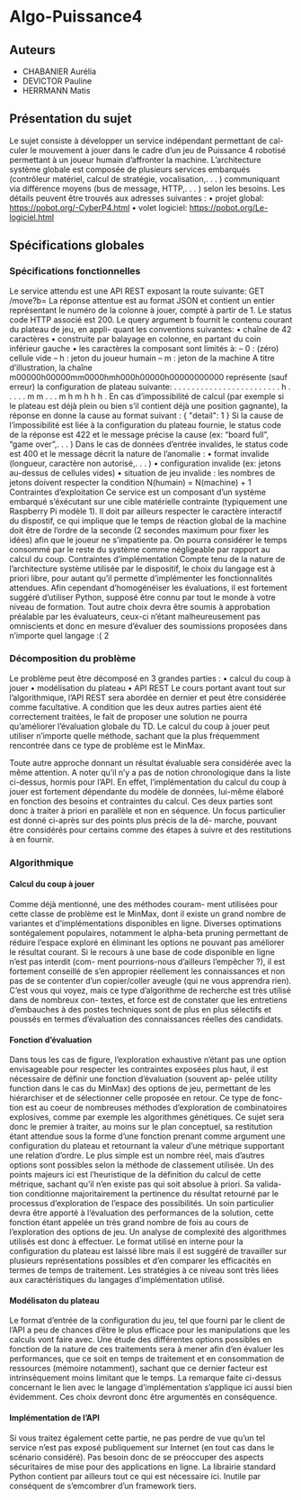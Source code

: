 # Algo-Puissance4
## Auteurs
- CHABANIER Aurélia
- DEVICTOR Pauline
- HERRMANN Matis

## Présentation du sujet
Le sujet consiste à développer un service indépendant permettant de cal-
culer le mouvement à jouer dans le cadre d’un jeu de Puissance 4 robotisé
permettant à un joueur humain d’affronter la machine.
L’architecture système globale est composée de plusieurs services embarqués
(contrôleur matériel, calcul de stratégie, vocalisation,. . . ) communiquant via
différence moyens (bus de message, HTTP,. . . ) selon les besoins.
Les détails peuvent être trouvés aux adresses suivantes :
• projet global: https://pobot.org/-CyberP4.html
• volet logiciel: https://pobot.org/Le-logiciel.html

## Spécifications globales
### Spécifications fonctionnelles
Le service attendu est une API REST exposant la route suivante:
GET /move?b=<board-content>
La réponse attentue est au format JSON et contient un entier représentant
le numéro de la colonne à jouer, compté à partir de 1. Le status code HTTP
associé est 200.
Le query argument b fournit le contenu courant du plateau de jeu, en appli-
quant les conventions suivantes:
• chaîne de 42 caractères
• construite par balayage en colonne, en partant du coin inférieur gauche
• les caractères la composant sont limités à:
– 0 : (zéro) cellule vide
– h : jeton du joueur humain
– m : jeton de la machine
A titre d’illustration, la chaîne m00000h00000mm0000hmh000h00000h00000000000
représente (sauf erreur) la configuration de plateau suivante:
. . . . . . .
. . . . . . .
. . . . . . .
. . . h . . .
. . m m . . .
m h m h h h .
En cas d’impossibilité de calcul (par exemple si le plateau est déjà plein ou
bien s’il contient déjà une position gagnante), la réponse en donne la cause
au format suivant :
{
"detail": <message>
1
}
Si la cause de l’impossibilité est liée à la configuration du plateau fournie, le
status code de la réponse est 422 et le message précise la cause (ex: “board
full”, “game over”,. . . )
Dans le cas de données d’entrée invalides, le status code est 400 et le
message décrit la nature de l’anomalie :
• format invalide (longueur, caractère non autorisé,. . . )
• configuration invalide (ex: jetons au-dessus de cellules vides)
• situation de jeu invalide : les nombres de jetons doivent respecter la
condition N(humain) = N(machine) + 1
Contraintes d’exploitation
Ce service est un composant d’un système embarqué s’éxécutant sur une
cible matérielle contrainte (typiquement une Raspberry Pi modèle 
1).
Il doit par ailleurs respecter le caractère interactif du dispostif, ce qui implique
que le temps de réaction global de la machine doit être de l’ordre de la
seconde (2 secondes maximum pour fixer les idées) afin que le joueur ne
s’impatiente pa. On pourra considérer le temps consommé par le reste du
système comme négligeable par rapport au calcul du coup.
Contraintes d’implémentation
Compte tenu de la nature de l’architecture système utilisée par le dispositif, le
choix du langage est à priori libre, pour autant qu’il permette d’implémenter
les fonctionnalités attendues.
Afin cependant d’homogénéiser les évaluations, il est fortement suggéré
d’utiliser Python, supposé être connu par tout le monde à votre niveau de
formation. Tout autre choix devra être soumis à approbation préalable par les
évaluateurs, ceux-ci n’étant malheureusement pas omniscients et donc en
mesure d’évaluer des soumissions proposées dans n’importe quel langage :(
2
### Décomposition du problème
Le problème peut être décomposé en 3 grandes parties :
• calcul du coup à jouer
• modélisation du plateau
• API REST
Le cours portant avant tout sur l’algorithmique, l’API REST sera abordée en
dernier et peut être considérée comme facultative. A condition que les deux
autres parties aient été correctement traitées, le fait de proposer une solution
ne pourra qu’améliorer l’évaluation globale du TD.
Le calcul du coup à jouer peut utiliser n’importe quelle méthode, sachant que
la plus fréquemment rencontrée dans ce type de problème est le MinMax.

Toute autre approche donnant un résultat évaluable sera considérée avec la
même attention.
A noter qu’il n’y a pas de notion chronologique dans la liste ci-dessus, hormis
pour l’API. En effet, l’implémentation du calcul du coup à jouer est fortement
dépendante du modèle de données, lui-même élaboré en fonction des besoins
et contraintes du calcul. Ces deux parties sont donc à traiter à priori en
parallèle et non en séquence.
Un focus particulier est donné ci-après sur des points plus précis de la dé-
marche, pouvant être considérés pour certains comme des étapes à suivre et
des restitutions à en fournir.
### Algorithmique
#### Calcul du coup à jouer 
Comme déjà mentionné, une des méthodes couram-
ment utilisées pour cette classe de problème est le MinMax, dont il existe
un grand nombre de variantes et d’implémentations disponibles en ligne.
Diverses optimations sontégalement populaires, notamment le alpha-beta
pruning permettant de réduire l’espace exploré en éliminant les options ne
pouvant pas améliorer le résultat courant.
Si le recours à une base de code disponible en ligne n’est pas interdit (com-
ment pourrions-nous d’ailleurs l’empêcher ?), il est fortement conseillé de
s’en appropier réellement les connaissances et non pas de se contenter d’un
copier/coller aveugle (qui ne vous apprendra rien). C’est vous qui voyez, mais
ce type d’algorithme de recherche est très utilisé dans de nombreux con-
textes, et force est de constater que les entretiens d’embauches à des postes
techniques sont de plus en plus sélectifs et poussés en termes d’évaluation
des connaissances réelles des candidats.
#### Fonction d’évaluation 
Dans tous les cas de figure, l’exploration exhaustive
n’étant pas une option envisageable pour respecter les contraintes exposées
plus haut, il est nécessaire de définir une fonction d’évaluation (souvent ap-
pelée utility function dans le cas du MinMax) des options de jeu, permettant de
les hiérarchiser et de sélectionner celle proposée en retour. Ce type de fonc-
tion est au coeur de nombreuses méthodes d’exploration de combinatoires
explosives, comme par exemple les algorithmes génétiques.
Ce sujet sera donc le premier à traiter, au moins sur le plan conceptuel,
sa restitution étant attendue sous la forme d’une fonction prenant comme
argument une configuration du plateau et retournant la valeur d’une métrique
supportant une relation d’ordre. Le plus simple est un nombre réel, mais
d’autres options sont possibles selon la méthode de classement utilisée.
Un des points majeurs ici est l’heuristique de la définition du calcul de cette
métrique, sachant qu’il n’en existe pas qui soit absolue à priori. Sa valida-
tion conditionne majoritairement la pertinence du résultat retourné par le
processus d’exploration de l’espace des possibilités.
Un soin particulier devra être apporté à l’évaluation des performances de la
solution, cette fonction étant appelée un très grand nombre de fois au cours
de l’exploration des options de jeu. Un analyse de complexité des algorithmes
utilisés est donc à effectuer.
Le format utilisé en interne pour la configuration du plateau est laissé libre
mais il est suggéré de travailler sur plusieurs représentations possibles et d’en
comparer les efficacités en termes de temps de traitement. Les stratégies à
ce niveau sont très liées aux caractéristiques du langages d’implémentation
utilisé.
#### Modélisaton du plateau
Le format d’entrée de la configuration du jeu, tel que fourni par le client de
l’API a peu de chances d’être le plus efficace pour les manipulations que
les calculs vont faire avec. Une étude des différentes options possibles en
fonction de la nature de ces traitements sera à mener afin d’en évaluer
les performances, que ce soit en temps de traitement et en consommation
de ressources (mémoire notamment), sachant que ce dernier facteur est
intrinsèquement moins limitant que le temps.
La remarque faite ci-dessus concernant le lien avec le langage d’implémentation
s’applique ici aussi bien évidemment. Ces choix devront donc être argumentés
en conséquence.
#### Implémentation de l’API
Si vous traitez également cette partie, ne pas perdre de vue qu’un tel service
n’est pas exposé publiquement sur Internet (en tout cas dans le scénario
considéré). Pas besoin donc de se préoccuper des aspects sécuritaires de
mise pour des applications en ligne.
La librairie standard Python contient par ailleurs tout ce qui est nécessaire ici.
Inutile par conséquent de s’emcombrer d’un framework tiers.
